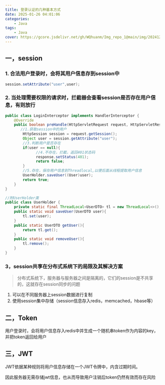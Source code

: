 ```yaml
---
title: 登录认证的几种基本方式
date: 2025-01-26 04:01:06
categories: 
    - Java
tags: 
    - Java
cover: https://gcore.jsdelivr.net/gh/WQhuanm/Img_repo_1@main/img/202412222015910.png
---
```




## 一，session

### 1. 合法用户登录时，会将其用户信息存到session中 
~~~java
session.setAttribute("user",user);
~~~
### 2. 当处理需要权限的请求时，拦截器会查看session是否存在用户信息，有则放行

```java
public class LoginInterceptor implements HandlerInterceptor {
    @Override
    public boolean preHandle(HttpServletRequest request, HttpServletResponse response, Object handler) throws Exception {
       //1.获取session中的用户
        HttpSession session = request.getSession();
        Object user = session.getAttribute("user");
        //3.判断用户是否存在
        if(user == null){
              //4.不存在，拦截，返回401状态码
              response.setStatus(401);
              return false;
        }
        //5.存在，保存用户信息到Threadlocal,以便后面从线程提取用户信息
        UserHolder.saveUser((User)user);
        return true;
    }
}

//附UserHolder类
public class UserHolder {
    private static final ThreadLocal<UserDTO> tl = new ThreadLocal<>();
    public static void saveUser(UserDTO user){
        tl.set(user);
    }
    public static UserDTO getUser(){
        return tl.get();
    }
    public static void removeUser(){
        tl.remove();
    }
}
```

### 3，session共享在分布式系统下的局限及其解决方案
>分布式系统下，服务器与服务器之间是隔离的，它们的session是不共享的，这就存在session同步的问题

1. 可以在不同服务器上session数据进行复制
2. 使用session集中存储（session信息存入redis，memcached，hbase等）


## 二，Token
用户登录时，会将用户信息存入redis中并生成一个随机串token作为内容的key，并把token返回给用户

## 三，JWT
JWT依据某种规则将用户信息存储在一个JWT令牌中，内含过期时间。

因此服务器无需存储jwt信息，也从而导致用户注销后token仍然有效而存在风险
